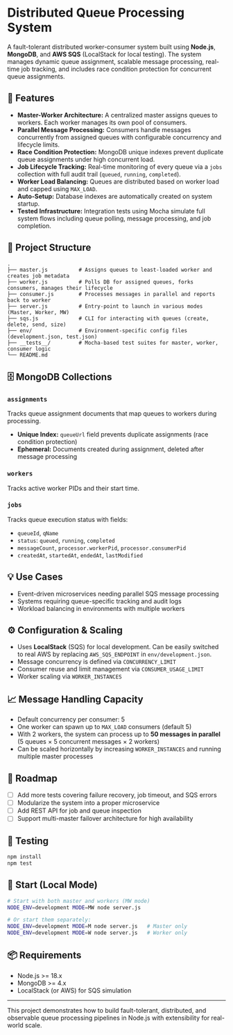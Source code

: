 # Distributed Queue Processing System

A fault-tolerant distributed worker-consumer system built using **Node.js**, **MongoDB**, and **AWS SQS** (LocalStack for local testing). The system manages dynamic queue assignment, scalable message processing, real-time job tracking, and includes race condition protection for concurrent queue assignments.

## 📌 Features

- **Master-Worker Architecture:** A centralized master assigns queues to workers. Each worker manages its own pool of consumers.
- **Parallel Message Processing:** Consumers handle messages concurrently from assigned queues with configurable concurrency and lifecycle limits.
- **Race Condition Protection:** MongoDB unique indexes prevent duplicate queue assignments under high concurrent load.
- **Job Lifecycle Tracking:** Real-time monitoring of every queue via a `jobs` collection with full audit trail (`queued`, `running`, `completed`).
- **Worker Load Balancing:** Queues are distributed based on worker load and capped using `MAX_LOAD`.
- **Auto-Setup:** Database indexes are automatically created on system startup.
- **Tested Infrastructure:** Integration tests using Mocha simulate full system flows including queue polling, message processing, and job completion.

## 🧱 Project Structure

```
.
├── master.js          # Assigns queues to least-loaded worker and creates job metadata
├── worker.js          # Polls DB for assigned queues, forks consumers, manages their lifecycle
├── consumer.js        # Processes messages in parallel and reports back to worker
├── server.js          # Entry-point to launch in various modes (Master, Worker, MW)
├── sqs.js             # CLI for interacting with queues (create, delete, send, size)
├── env/               # Environment-specific config files (development.json, test.json)
├── __tests__/         # Mocha-based test suites for master, worker, consumer logic
└── README.md
```

## 🗄️ MongoDB Collections

### `assignments`
Tracks queue assignment documents that map queues to workers during processing.
- **Unique Index:** `queueUrl` field prevents duplicate assignments (race condition protection)
- **Ephemeral:** Documents created during assignment, deleted after message processing

### `workers`
Tracks active worker PIDs and their start time.

### `jobs`
Tracks queue execution status with fields:
- `queueId`, `qName`
- `status`: `queued`, `running`, `completed`
- `messageCount`, `processor.workerPid`, `processor.consumerPid`
- `createdAt`, `startedAt`, `endedAt`, `lastModified`

## 💡 Use Cases

- Event-driven microservices needing parallel SQS message processing
- Systems requiring queue-specific tracking and audit logs
- Workload balancing in environments with multiple workers

## ⚙️ Configuration & Scaling

- Uses **LocalStack** (SQS) for local development. Can be easily switched to real AWS by replacing `AWS_SQS_ENDPOINT` in `env/development.json`.
- Message concurrency is defined via `CONCURRENCY_LIMIT`
- Consumer reuse and limit management via `CONSUMER_USAGE_LIMIT`
- Worker scaling via `WORKER_INSTANCES`

## 📈 Message Handling Capacity

- Default concurrency per consumer: 5
- One worker can spawn up to `MAX_LOAD` consumers (default 5)
- With 2 workers, the system can process up to **50 messages in parallel** (5 queues × 5 concurrent messages × 2 workers)
- Can be scaled horizontally by increasing `WORKER_INSTANCES` and running multiple master processes

## 🔮 Roadmap

- [ ] Add more tests covering failure recovery, job timeout, and SQS errors
- [ ] Modularize the system into a proper microservice
- [ ] Add REST API for job and queue inspection
- [ ] Support multi-master failover architecture for high availability

## 🧪 Testing

```bash
npm install
npm test
```

## 🚀 Start (Local Mode)

```bash
# Start with both master and workers (MW mode)
NODE_ENV=development MODE=MW node server.js

# Or start them separately:
NODE_ENV=development MODE=M node server.js   # Master only
NODE_ENV=development MODE=W node server.js   # Worker only
```

## 📦 Requirements

- Node.js >= 18.x
- MongoDB >= 4.x
- LocalStack (or AWS) for SQS simulation

---

This project demonstrates how to build fault-tolerant, distributed, and observable queue processing pipelines in Node.js with extensibility for real-world scale.